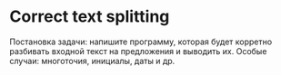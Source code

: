 # Correct text splitting

Постановка задачи: напишите программу, которая будет корретно разбивать входной текст на предложения и выводить их. Особые случаи: многоточия, инициалы, даты и др.